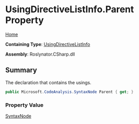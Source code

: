 # UsingDirectiveListInfo\.Parent Property

[Home](../../../../../README.md)

**Containing Type**: [UsingDirectiveListInfo](../README.md)

**Assembly**: Roslynator\.CSharp\.dll

## Summary

The declaration that contains the usings\.

```csharp
public Microsoft.CodeAnalysis.SyntaxNode Parent { get; }
```

### Property Value

[SyntaxNode](https://docs.microsoft.com/en-us/dotnet/api/microsoft.codeanalysis.syntaxnode)

